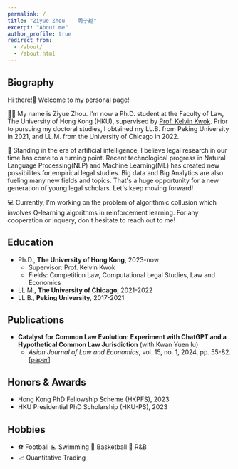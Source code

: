 ```yaml
---
permalink: /
title: "Ziyue Zhou  - 周子越"
excerpt: "About me"
author_profile: true
redirect_from: 
  - /about/
  - /about.html
---
```


## Biography
Hi there!👋 Welcome to my personal page!

👨‍🎓 My name is Ziyue Zhou. I'm now a Ph.D. student at the Faculty of Law, The University of Hong Kong (HKU), supervised by [Prof. Kelvin Kwok](https://www.law.hku.hk/academic_staff/kelvin-kwok/). Prior to pursuing my doctoral studies, I obtained my LL.B. from Peking University in 2021, and LL.M. from the University of Chicago in 2022.

🤖 Standing in the era of artificial intelligence, I believe legal research in our time has come to a turning point. Recent technological progress in Natural Language Processing(NLP) and Machine Learning(ML) has created new possibilites for empirical legal studies. Big data and Big Analytics are also fueling many new fields and topics. That's a huge opportunity for a new generation of young legal scholars. Let's keep moving forward!

💻 Currently, I'm working on the problem of algorithmic collusion which involves Q-learning algorithms in reinforcement learning. For any cooperation or inquery, don't hesitate to reach out to me!

## Education
- Ph.D., **The University of Hong Kong**, 2023-now
	- Supervisor: Prof. Kelvin Kwok
  - Fields: Competition Law, Computational Legal Studies, Law and Economics
- LL.M., **The University of Chicago**, 2021-2022
- LL.B., **Peking University**, 2017-2021

## <span id="publication">Publications</span>

- **Catalyst for Common Law Evolution: Experiment with ChatGPT and a Hypothetical Common Law Jurisdiction** (with Kwan Yuen Iu)
  - *Asian Journal of Law and Economics*, vol. 15, no. 1, 2024, pp. 55-82. \[[paper](https://doi.org/10.1515/ajle-2023-0114)\]

## <span id="award">Honors & Awards</span>

- Hong Kong PhD Fellowship Scheme (HKPFS), 2023
- HKU Presidential PhD Scholarship (HKU-PS), 2023

## Hobbies

- ⚽️ Football 🏊 Swimming 🏀 Basketball 🎵 R&B
- 📈 Quantitative Trading


<script type="text/javascript" id="clstr_globe" src="//clustrmaps.com/globe.js?d=TjNLrg4m4I_tDREh2rjgk4OJUrZB7WSFzf5leDxyXyM"></script>